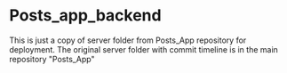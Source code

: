 # Posts_app_backend
This is just a copy of server folder from Posts_App repository for deployment.
The original server folder with commit timeline is in the main repository "Posts_App"
